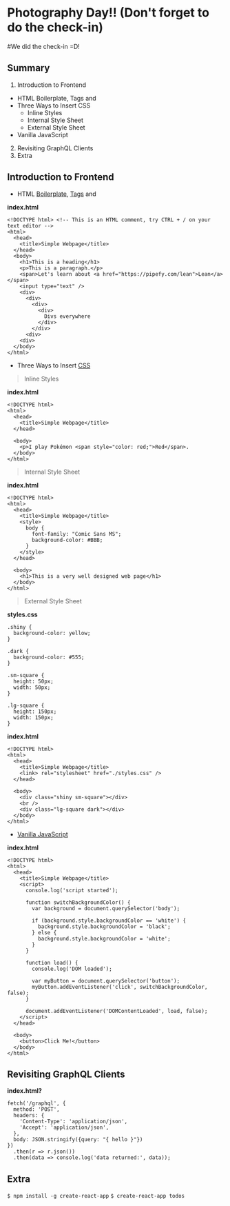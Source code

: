 # Photography Day!! (Don't forget to do the check-in)

#We did the check-in =D!

## Summary

1. Introduction to Frontend
  - HTML Boilerplate, Tags and <!DOCTYPE html>
  - Three Ways to Insert CSS
    - Inline Styles
    - Internal Style Sheet
    - External Style Sheet
  - Vanilla JavaScript
2. Revisiting GraphQL Clients
3. Extra

## Introduction to Frontend

- HTML [Boilerplate](https://en.wikipedia.org/wiki/Boilerplate_code), [Tags](https://developer.mozilla.org/pt-BR/docs/Web/HTML/Element) and [<!DOCTYPE html>](http://gabsferreira.com/pra-que-serve-a-tag-doctype-em-arquivos-html/)

**index.html**
```
<!DOCTYPE html> <!-- This is an HTML comment, try CTRL + / on your text editor -->
<html>
  <head>
    <title>Simple Webpage</title>
  </head>
  <body>
    <h1>This is a heading</h1>
    <p>This is a paragraph.</p>
    <span>Let's learn about <a href="https://pipefy.com/lean">Lean</a></span>
    <input type="text" />
    <div>
      <div>
        <div>
          <div>
            Divs everywhere
          </div>
        </div>
      <div>
    <div>
  </body>
</html>
```

- Three Ways to Insert [CSS](https://developer.mozilla.org/pt-BR/docs/Web/CSS)

> Inline Styles

**index.html**
```
<!DOCTYPE html>
<html>
  <head>
    <title>Simple Webpage</title>
  </head>
  
  <body>
    <p>I play Pokémon <span style="color: red;">Red</span>.
  </body>
</html>
```

> Internal Style Sheet

**index.html**
```
<!DOCTYPE html>
<html>
  <head>
    <title>Simple Webpage</title>
    <style>
      body {
        font-family: "Comic Sans MS";
        background-color: #BBB;
      }
    </style>
  </head>
  
  <body>
    <h1>This is a very well designed web page</h1>
  </body>
</html>
```

> External Style Sheet

**styles.css**
```
.shiny {
  background-color: yellow;
}

.dark {
  background-color: #555;
}

.sm-square {
  height: 50px;
  width: 50px;
}

.lg-square {
  height: 150px;
  width: 150px;
}
```

**index.html**

```
<!DOCTYPE html>
<html>
  <head>
    <title>Simple Webpage</title>
    <link> rel="stylesheet" href="./styles.css" /> 
  </head>
  
  <body>
    <div class="shiny sm-square"></div>
    <br />
    <div class="lg-square dark"></div>
  </body>
</html>
```

- [Vanilla JavaScript](http://vanilla-js.com)

**index.html**

```
<!DOCTYPE html>
<html>
  <head>
    <title>Simple Webpage</title>
    <script>
      console.log('script started');

      function switchBackgroundColor() {
        var background = document.querySelector('body');

        if (background.style.backgroundColor == 'white') {
          background.style.backgroundColor = 'black';
        } else {
          background.style.backgroundColor = 'white';
        }
      }

      function load() {
        console.log('DOM loaded');

        var myButton = document.querySelector('button');
        myButton.addEventListener('click', switchBackgroundColor, false);
      }

      document.addEventListener('DOMContentLoaded', load, false);
    </script>
  </head>
  
  <body>
    <button>Click Me!</button>
  </body>
</html>
```

## Revisiting GraphQL Clients

**index.html?**
```
fetch('/graphql', {
  method: 'POST',
  headers: {
    'Content-Type': 'application/json',
    'Accept': 'application/json',
  },
  body: JSON.stringify({query: "{ hello }"})
})
  .then(r => r.json())
  .then(data => console.log('data returned:', data));
```

## Extra

`$ npm install -g create-react-app`
`$ create-react-app todos`
